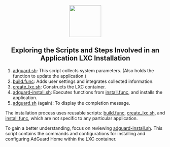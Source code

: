 <div align="center">
<img src="https://raw.githubusercontent.com/bvdberg02/ProxmoxVE/main/misc/images/logo.png" height="100px" />
</div>
<h2><div align="center">Exploring the Scripts and Steps Involved in an Application LXC Installation</div></h2>

1) [adguard.sh](https://github.com/bvdberg02/ProxmoxVE/blob/main/ct/adguard.sh): This script collects system parameters. (Also holds the function to update the application.)
2) [build.func](https://github.com/bvdberg02/ProxmoxVE/blob/main/misc/build.func): Adds user settings and integrates collected information.
3) [create_lxc.sh](https://github.com/bvdberg02/ProxmoxVE/blob/main/ct/create_lxc.sh): Constructs the LXC container.
4) [adguard-install.sh](https://github.com/bvdberg02/ProxmoxVE/blob/main/install/adguard-install.sh): Executes functions from [install.func](https://github.com/bvdberg02/ProxmoxVE/blob/main/misc/install.func), and installs the application.
5) [adguard.sh](https://github.com/bvdberg02/ProxmoxVE/blob/main/ct/adguard.sh) (again): To display the completion message.

The installation process uses reusable scripts: [build.func](https://github.com/bvdberg02/ProxmoxVE/blob/main/misc/build.func), [create_lxc.sh](https://github.com/bvdberg02/ProxmoxVE/blob/main/ct/create_lxc.sh), and [install.func](https://github.com/bvdberg02/ProxmoxVE/blob/main/misc/install.func), which are not specific to any particular application.

To gain a better understanding, focus on reviewing [adguard-install.sh](https://github.com/bvdberg02/ProxmoxVE/blob/main/install/adguard-install.sh). This script contains the commands and configurations for installing and configuring AdGuard Home within the LXC container.
